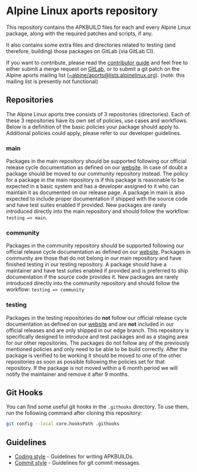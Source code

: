 # Alpine Linux aports repository

This repository contains the APKBUILD files for each and every
Alpine Linux package, along with the required patches and scripts,
if any.

It also contains some extra files and directories related to testing
(and therefore, building) those packages on GitLab (via GitLab CI).

If you want to contribute, please read the
[contributor guide](https://wiki.alpinelinux.org/wiki/Alpine_Linux:Contribute)
and feel free to either submit a merge request on
[GitLab](https://gitlab.alpinelinux.org/alpine/aports),
or to submit a git patch on the Alpine aports mailing list
([~alpine/aports@lists.alpinelinux.org](mailto:~alpine/aports@lists.alpinelinux.org)). (note: this mailing list is presently not functional)

## Repositories

The Alpine Linux aports tree consists of 3 repositories (directories). Each of
these 3 repositories have its own set of policies, use cases and workflows.
Below is a definition of the basic policies your package should apply to.
Additional policies could apply, please refer to our developer guidelines.

### main

Packages in the main repository should be supported following our official
release cycle documentation as defined on our
[website](https://alpinelinux.org/releases/). In case of doubt a package should
be moved to our community repository instead. The policy for a package in the
main repository is if this package is reasonable to be expected in a basic
system and has a developer assigned to it who can maintain it as documented on
our release page. A package in main is also expected to include proper
documentation if shipped with the source code and have test suites enabled if
provided. New packages are rarely introduced directly into the main repository
and should follow the workflow: `testing => main`.

### community

Packages in the community repository should be supported following our official
release cycle documentation as defined on our
[website](https://alpinelinux.org/releases/). Packages in community are those
that do not belong in our main repository and have finished testing in our
testing repository. A package should have a maintainer and have test suites
enabled if provided and is preferred to ship documentation if the source code
provides it. New packages are rarely introduced directly into the community
repository and should follow the workflow: `testing => community`

### testing

Packages in the testing repositories do **not** follow our official release
cycle documentation as defined on our
[website](https://alpinelinux.org/releases/) and are **not** included in our
official releases and are only shipped in our edge branch. This repository is
specifically designed to introduce and test packages and as a staging area for
our other repositories. The packages do not follow any of the previously
mentioned policies and only need to be able to be build correctly. After the
package is verified to be working it should be moved to one of the other
repositories as soon as possible following the policies set for that repository.
If the package is not moved within a 6 month period we will notify the
maintainer and remove it after 9 months.

## Git Hooks

You can find some useful git hooks in the `.githooks` directory.
To use them, run the following command after cloning this repository:

```sh
git config --local core.hooksPath .githooks
```

## Guidelines

- [Coding style](CODINGSTYLE.md) - Guidelines for writing APKBUILDs.
- [Commit style](COMMITSTYLE.md) - Guidelines for git commit messages.
